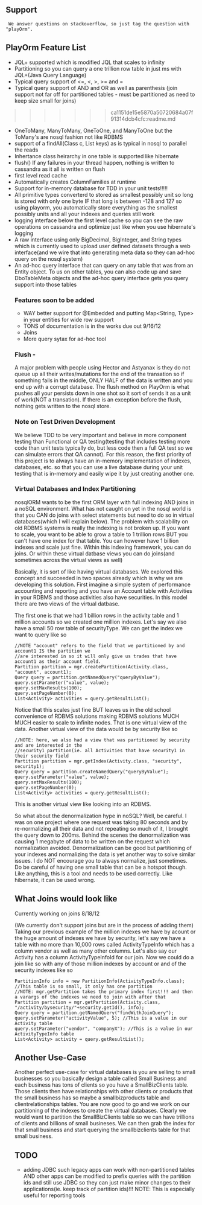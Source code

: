 ## Support

``` We answer questions on stackoverflow, so just tag the question with "playOrm".```

## PlayOrm Feature List

* JQL+ supported which is modified JQL that scales to infinity
* Partitioning so you can query a one trillion row table in just ms with JQL+(Java Query Language)
* Typical query support of <=, <, >, >= and = 
* Typical query support of AND and OR as well as parenthesis (join support not far off for partitioned tables - must be partitioned as need to keep size small for joins)
>>>>>>> ca1151de15e5870a50720684a07f91314dcb4cfc:readme.md
* OneToMany, ManyToMany, OneToOne, and ManyToOne but the ToMany's are nosql fashion not like RDBMS
* support of a findAll(Class c, List<Object> keys) as is typical in nosql to parallel the reads
* Inhertance class heirarchy in one table is supported like hibernate
* flush() If any failures in your thread happen, nothing is written to cassandra as it all is written on flush
* first level read cache
* Automatically creates ColumnFamilies at runtime
* Support for in-memory database for TDD in your unit tests!!!!!
* All primitive types converterd to stored as smallest possibly unit so long is stored with only one byte IF that long is between -128 and 127 so using playorm, you automatically store everything as the smallest possibly units and all your indexes and queries still work
* logging interface below the first level cache so you can see the raw operations on cassandra and optimize just like when you use hibernate's logging
* A raw interface using only BigDecimal, BigInteger, and String types which is currently used to upload user defined datasets through a web interface(and we wire that into generating meta data so they can ad-hoc query on the nosql system)
* An ad-hoc query interface that can query on any table that was from an Entity object.  To us on other tables, you can also code up and save DboTableMeta objects and the ad-hoc query interface gets you query support into those tables

### Features soon to be added
* WAY better support for @Embedded and putting Map<String, Type> in your entities for wide row support
* TONS of documentation is in the works due out 9/16/12
* Joins
* More query sytax for ad-hoc tool 

### Flush - 
A major problem with people using Hector and Astyanax is they do not queue up all their writes/mutations for the end of the transation so if something fails in the middle, ONLY HALF of the data is written and you end up with a corrupt database.  The flush method on PlayOrm is what pushes all your persists down in one shot so it sort of sends it as a unit of work(NOT a transation).  If there is an exception before the flush, nothing gets written to the nosql store.

### Note on Test Driven Development

We believe TDD to be very important and believe in more component testing than Functional or QA testing(testing that includes testing more code than unit tests typically do, but less code then a full QA test so we can simulate errors that QA cannot).  For this reason, the first priority of this project is to always have an in-memory implementation of indexes, databases, etc. so that you can use a live database during your unit testing that is in-memory and easily wipe it by just creating another one.

### Virtual Databases and Index Partitioning

nosqlORM wants to be the first ORM layer with full indexing AND joins in a noSQL environment.  What has not caught on yet in the nosql world is that you CAN do joins with select statements but need to do so in virtual databases(which I will explain below).  The problem with scalability on old RDBMS systems is really the indexing is not broken up.  If you want to scale, you want to be able to grow a table to 1 trillion rows BUT you can't have one index for that table.  You can however have 1 billion indexes and scale just fine.  Within this indexing framework, you can do joins.  Or within these virtual datbase views you can do joins(and sometimes across the virtual views as well)

Basically, it is sort of like having virtual databases.  We explored this concept and succeeded in two spaces already which is why we are developing this solution.  First imagine a simple system of performance accounting and reporting and you have an Account table with Activities in your RDBMS and those activities also have securities.  In this model there are two views of the virtual datbase.

The first one is that we had 1 billion rows in the activity table and 1 million accounts so we created one million indexes.  Let's say we also have a small 50 row table of securityType.  We can get the index we want to query like so

```
//NOTE "account" refers to the field that we partitioned by and account1 IS the partition we
//are interested in so it will only give us trades that have account1 as their account field.
Partition partition = mgr.createPartition(Activity.class, "account", account1);
Query query = partition.getNamedQuery("queryByValue");
query.setParameter("value", value);
query.setMaxResults(100);
query.setPageNumber(0);
List<Activity> activities = query.getResultList();
```
Notice that this scales just fine BUT leaves us in the old school convenience of RDBMS solutions making RDBMS solutions MUCH MUCH easier to scale to infinite nodes.  That is one virtual view of the data. Another virtual view of the data would be by security like so

```
//NOTE: here, we also had a view that was partitioned by security and are interested in the
//security1 partition(ie. all Activities that have security1 in their security field
Partition partition = mgr.getIndex(Activity.class, "security", security1);
Query query = partition.createNamedQuery("queryByValue");
query.setParameter("value", value);
query.setMaxResults(100);
query.setPageNumber(0);
List<Activity> activities = query.getResultList();
```

This is another virtual view like looking into an RDBMS.

So what about the denormalization hype in noSQL?  Well, be careful.  I was on one project where one request was taking 80 seconds and by re-normalizing all their data and not repeating so much of it, I brought the query down to 200ms.  Behind the scenes the denormalization was causing 1 megabyte of data to be written on the request which normalization avoided.  Denormalization can be good but partitioning of your indexes and normalizing the data is yet another way to solve similar issues.  I do NOT encourage you to always normalize, just sometimes.  Do be careful of having one small table that can be a hotspot though.  Like anything, this is a tool and needs to be used correctly.  Like hibernate, it can be used wrong.

## What Joins would look like

Currently working on joins 8/18/12

(We currently don't support joins but are in the process of adding them)
Taking our previous example of the million indexes we have by acount or the huge amount of indexes we have by security, let's say we have a table with no more than 10,000 rows called ActivityTypeInfo which has a column vendor as well as many other columns.  Let's also say our Activity has a column ActivityTypeInfoId for our join.  Now we could do a join like so with any of those million indexes by account or and of the security indexes like so

```
PartitionInfo info = new PartitionInfo(ActivityTypeInfo.class); //This table is so small, it only has one partition
//NOTE: mgr.getPartition takes the primary index first!!! and then a varargs of the indexes we need to join with after that
Partition partition = mgr.getPartition(Activity.class, "/activity/bysecurity/"+security.getId(), info);
Query query = partition.getNamedQuery("findWithJoinQuery");
query.setParameter("activityValue", 5); //This is a value in our Activity table
query.setParameter("vendor", "companyX"); //This is a value in our ActivityTypeInfo table
List<Activity> activity = query.getResultList();
```


## Another Use-Case

Another perfect use-case for virtual databases is you are selling to small businesses so you basically design a table called Small Business and each business has tons of clients so you have a SmallBizClients table.  Those clients then have relationships with other clients or products that the small business has so maybe a smallbizproducts table and clientrelationships tables.  You are now good to go and we work on our partitioning of the indexes to create the virtual databases.  Clearly we would want to partition the SmallBizClients table so we can have trillions of clients and billions of small busineses.  We can then grab the index for that small business and start querying the smallbizclients table for that small business.

## TODO
* adding JDBC such legacy apps can work with non-partitioned tables AND other apps can be modified to prefix queries with the partition ids and still use JDBC so they can just make minor changes to their applications(ie. keep track of partition ids)!!!  NOTE: This is especially useful for reporting tools

